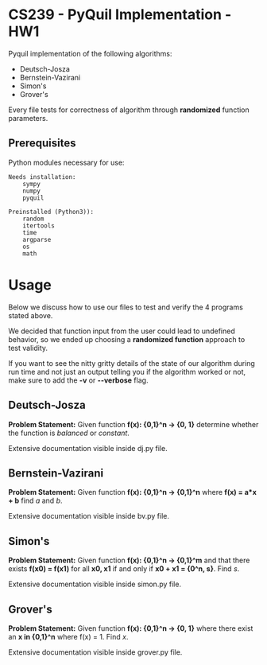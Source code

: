 # CS239 - PyQuil Implementation - HW1
Pyquil implementation of the following algorithms:

- Deutsch-Josza
- Bernstein-Vazirani
- Simon's
- Grover's

Every file tests for correctness of algorithm through **randomized** function parameters. 

## Prerequisites

Python modules necessary for use:
```
Needs installation:
    sympy
    numpy
    pyquil

Preinstalled (Python3)):
    random
    itertools
    time
    argparse
    os
    math
```

# Usage
Below we discuss how to use our files to test and verify the 4 programs stated above.

We decided that function input from the user could lead to undefined behavior, so we ended up choosing a **randomized function** approach to test validity. 

If you want to see the nitty gritty details of the state of our algorithm during run time and not just an output telling you if the algorithm worked or not, make sure to add the **-v** or **--verbose** flag.

## Deutsch-Josza

**Problem Statement:**
Given function **f(x): {0,1}^n -> {0, 1}** determine whether the function is *balanced* or *constant*.



Extensive documentation visible inside dj.py file.

## Bernstein-Vazirani

**Problem Statement:**
Given function **f(x): {0,1}^n -> {0,1}^n** where **f(x) = a\*x + b** find *a* and *b*.

Extensive documentation visible inside bv.py file.

## Simon's

**Problem Statement:**
Given function **f(x): {0,1}^n -> {0,1}^m** and that there exists **f(x0) = f(x1)** for all **x0, x1** if and only if **x0 + x1 = {0^n, s}**. Find *s*.

Extensive documentation visible inside simon.py file.

## Grover's

**Problem Statement:**
Given function **f(x): {0,1}^n -> {0, 1}** where there exist an **x in {0,1}^n** where f(x) = 1. Find *x*.

Extensive documentation visible inside grover.py file.
